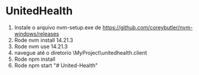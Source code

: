 # UnitedHealth

1. Instale o arquivo nvm-setup.exe de https://github.com/coreybutler/nvm-windows/releases
2. Rode nvm install 14.21.3
3. Rode nvm use 14.21.3
4. navegue até o diretorio \MyProject\unitedhealth.client
5. Rode npm install
6. Rode npm start
"# United-Health" 

